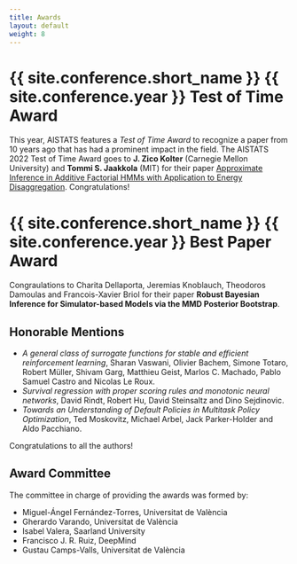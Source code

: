 ```yaml
---
title: Awards
layout: default
weight: 8
---
```


# {{ site.conference.short_name }} {{ site.conference.year }} Test of Time Award 


This year, AISTATS features a _Test of Time Award_ to recognize a paper from 10
years ago that has had a prominent impact in the field. The AISTATS 2022 Test
of Time Award goes to  **J. Zico Kolter** (Carnegie Mellon University) and 
**Tommi S. Jaakkola** (MIT) for their paper [Approximate Inference in Additive Factorial
HMMs with Application to Energy Disaggregation](https://zicokolter.com/publications/kolter2012approximate.pdf). 
Congratulations!


# {{ site.conference.short_name }} {{ site.conference.year }} Best Paper Award 


Congraulations to Charita Dellaporta, Jeremias Knoblauch, Theodoros Damoulas
and Francois-Xavier Briol for their paper 
**Robust Bayesian Inference for Simulator-based Models
via the MMD Posterior Bootstrap**.


##  Honorable Mentions 



+ _A general class of surrogate functions for stable and efficient reinforcement learning_, Sharan Vaswani, Olivier Bachem, Simone Totaro, Robert Müller, Shivam Garg, Matthieu Geist, Marlos C. Machado, Pablo Samuel Castro and Nicolas Le Roux.
+ _Survival regression with proper scoring rules and monotonic neural networks_, David Rindt, Robert Hu, David Steinsaltz and Dino Sejdinovic.
+ _Towards an Understanding of Default Policies in Multitask Policy Optimization_, Ted Moskovitz, Michael Arbel, Jack Parker-Holder and Aldo Pacchiano.


Congratulations to all the authors!

## Award Committee 

The committee in charge of providing the awards was formed by:

- Miguel-Ángel Fernández-Torres, Universitat de València
- Gherardo Varando, Universitat de València
- Isabel Valera, Saarland University
- Francisco J. R. Ruiz, DeepMind
- Gustau Camps-Valls, Universitat de València
